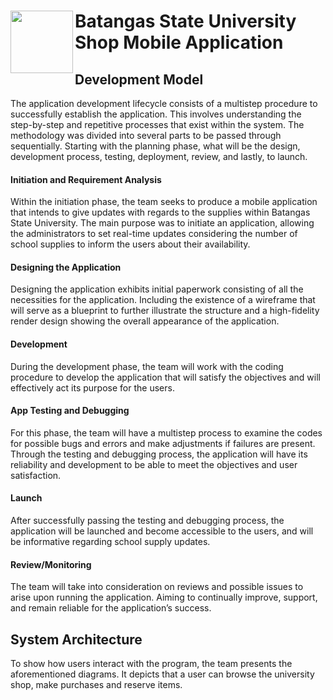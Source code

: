 # <img align="left" width="100" height="100" src="https://user-images.githubusercontent.com/102471784/177694343-b9f156fe-f0c9-4c75-a863-0c891f878c1a.png"> Batangas State University Shop Mobile Application

## Development Model

The application development lifecycle consists of a multistep procedure to successfully establish the application. This involves understanding the step-by-step and repetitive processes that exist within the system. The methodology was divided into several parts to be passed through sequentially. Starting with the planning phase, what will be the design, development process, testing, deployment, review, and lastly, to launch.

#### Initiation and Requirement Analysis

Within the initiation phase, the team seeks to produce a mobile application that intends to give updates with regards to the supplies within Batangas State University. The main purpose was to initiate an application, allowing the administrators to set real-time updates considering the number of school supplies to inform the users about their availability.

#### Designing the Application

Designing the application exhibits initial paperwork consisting of all the necessities for the application. Including the existence of a wireframe that will serve as a blueprint to further illustrate the structure and a high-fidelity render design showing the overall appearance of the application.

#### Development

During the development phase, the team will work with the coding procedure to develop the application that will satisfy the objectives and will effectively act its purpose for the users.

#### App Testing and Debugging

For this phase, the team will have a multistep process to examine the codes for possible bugs and errors and make adjustments if failures are present. Through the testing and debugging process, the application will have its reliability and development to be able to meet the objectives and user satisfaction.

#### Launch

After successfully passing the testing and debugging process, the application will be launched and become accessible to the users, and will be informative regarding school supply updates.

#### Review/Monitoring

The team will take into consideration on reviews and possible issues to arise upon running the application. Aiming to continually improve, support, and remain reliable for the application’s success.

## System Architecture

To show how users interact with the program, the team presents the aforementioned diagrams. It depicts that a user can browse the university shop, make purchases and reserve items.
